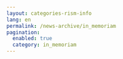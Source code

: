 ```yaml
---
layout: categories-rism-info
lang: en
permalink: /news-archive/in_memoriam
pagination: 
  enabled: true
  category: in_memoriam
---
```

